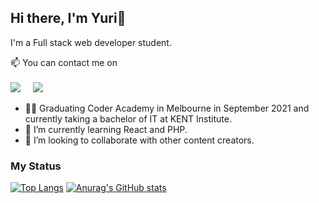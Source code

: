 ## Hi there, I'm Yuri👋

I'm a Full stack web developer student.

📫 You can contact me on<br>
<br>
 <a href="https://www.linkedin.com/in/yuri-ikawa-b78227189/"><img src="https://img.shields.io/badge/linkedin-%230077B5.svg?&style=for-the-badge&logo=linkedin&logoColor=white" /></a>&nbsp;&nbsp;&nbsp;&nbsp;
  <a href="mailto:mbcrhc@gmail.com?subject=Came%20from%20Github"><img src="https://img.shields.io/badge/gmail-%23D14836.svg?&style=for-the-badge&logo=gmail&logoColor=white" /></a>&nbsp;&nbsp;&nbsp;&nbsp;
  
- 👩‍💻 Graduating Coder Academy in Melbourne in September 2021 and currently taking a bachelor of IT at KENT Institute.
- 🌱 I’m currently learning React and PHP.
- 🤔 I’m looking to collaborate with other content creators.

<!-- 👯 I’m looking to collaborate on ...
- 🔭 I’m currently working on ...
- 🤔 I’m looking for help with ...
- 💬 Ask me about ...
- 😄 Pronouns: ... 
- ⚡ Fun fact: ... -->

### My Status
[![Top Langs](https://github-readme-stats.vercel.app/api/top-langs/?username=yrikw&theme=blueberry)](https://github.com/anuraghazra/github-readme-stats)
[![Anurag's GitHub stats](https://github-readme-stats.vercel.app/api?username=yrikw&show_icons=true&theme=blueberry)](https://github.com/anuraghazra/github-readme-stats)
